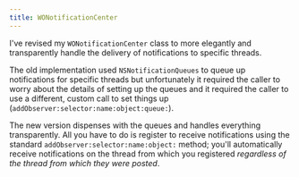 ```yaml
---
title: WONotificationCenter
---
```


I've revised my `WONotificationCenter` class to more elegantly and transparently handle the delivery of notifications to specific threads.

The old implementation used `NSNotificationQueues` to queue up notifications for specific threads but unfortunately it required the caller to worry about the details of setting up the queues and it required the caller to use a different, custom call to set things up (`addObserver:selector:name:object:queue:`).

The new version dispenses with the queues and handles everything transparently. All you have to do is register to receive notifications using the standard `addObserver:selector:name:object:` method; you'll automatically receive notifications on the thread from which you registered *regardless of the thread from which they were posted*.
